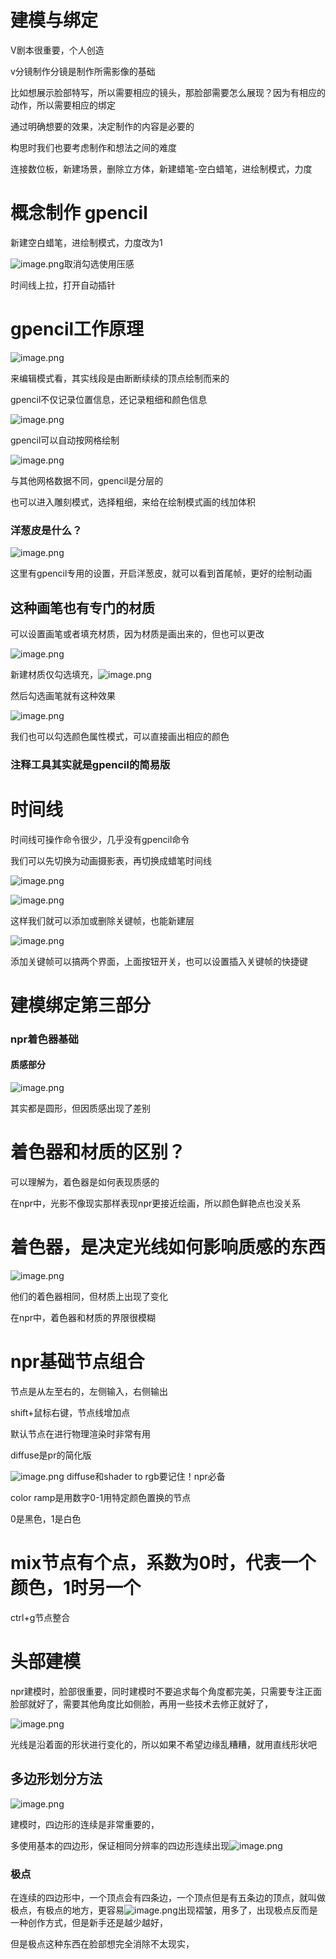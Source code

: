 #  建模与绑定

V剧本很重要，个人创造

v分镜制作分镜是制作所需影像的基础

比如想展示脸部特写，所以需要相应的镜头，那脸部需要怎么展现？因为有相应的动作，所以需要相应的绑定

通过明确想要的效果，决定制作的内容是必要的

构思时我们也要考虑制作和想法之间的难度

连接数位板，新建场景，删除立方体，新建蜡笔-空白蜡笔，进绘制模式，力度

# 概念制作 gpencil

新建空白蜡笔，进绘制模式，力度改为1

![image.png](https://cdn.jsdelivr.net/gh/ymingZ/note-gen-image-sync@main/2025-07/745fe70e-8bcd-43f4-9d79-f949ee251711.png)取消勾选使用压感

时间线上拉，打开自动插针

# gpencil工作原理

![image.png](https://cdn.jsdelivr.net/gh/ymingZ/note-gen-image-sync@main/2025-07/0041ccb2-ce15-4915-8d7d-1078d13f6b9b.png)

来编辑模式看，其实线段是由断断续续的顶点绘制而来的

gpencil不仅记录位置信息，还记录粗细和颜色信息

![image.png](https://cdn.jsdelivr.net/gh/ymingZ/note-gen-image-sync@main/2025-07/dcbab38f-aad8-40a4-aab7-6a8360deca87.png)

gpencil可以自动按网格绘制

![image.png](https://cdn.jsdelivr.net/gh/ymingZ/note-gen-image-sync@main/2025-07/c0b98565-cd89-4e4a-a0c2-afa0654015e1.png)

与其他网格数据不同，gpencil是分层的

也可以进入雕刻模式，选择粗细，来给在绘制模式画的线加体积

### 洋葱皮是什么？

![image.png](https://cdn.jsdelivr.net/gh/ymingZ/note-gen-image-sync@main/2025-07/aec1821a-e7c6-4d98-a11a-f7d8ddb18243.png)

这里有gpencil专用的设置，开启洋葱皮，就可以看到首尾帧，更好的绘制动画

## 这种画笔也有专门的材质

可以设置画笔或者填充材质，因为材质是画出来的，但也可以更改

![image.png](https://cdn.jsdelivr.net/gh/ymingZ/note-gen-image-sync@main/2025-07/74583091-c728-44a6-87d9-18da46013d12.png)

新建材质仅勾选填充，![image.png](https://cdn.jsdelivr.net/gh/ymingZ/note-gen-image-sync@main/2025-07/a57f4303-eac9-4d84-9c79-c48ea6c0417d.png)

然后勾选画笔就有这种效果

![image.png](https://cdn.jsdelivr.net/gh/ymingZ/note-gen-image-sync@main/2025-07/4437e442-44ba-4ff6-bf7c-bd2d44cc4f43.png)

我们也可以勾选颜色属性模式，可以直接画出相应的颜色

### 注释工具其实就是gpencil的简易版

# 时间线

时间线可操作命令很少，几乎没有gpencil命令

我们可以先切换为动画摄影表，再切换成蜡笔时间线

![image.png](https://cdn.jsdelivr.net/gh/ymingZ/note-gen-image-sync@main/2025-07/a1609aae-a0e9-4bcf-9e40-fddb83af2a23.png)

![image.png](https://cdn.jsdelivr.net/gh/ymingZ/note-gen-image-sync@main/2025-07/bf714412-fe66-45bb-8c45-94621f39d895.png)

这样我们就可以添加或删除关键帧，也能新建层

![image.png](https://cdn.jsdelivr.net/gh/ymingZ/note-gen-image-sync@main/2025-07/0546288b-11f8-47e6-a097-b56b36106e87.png)

添加关键帧可以搞两个界面，上面按钮开关，也可以设置插入关键帧的快捷键

# 建模绑定第三部分

### npr着色器基础

#### 质感部分

![image.png](https://cdn.jsdelivr.net/gh/ymingZ/note-gen-image-sync@main/2025-07/fe7e9fc9-00a2-41b3-ae6d-62cb27a30d4d.png)

其实都是圆形，但因质感出现了差别

# 着色器和材质的区别？

可以理解为，着色器是如何表现质感的

在npr中，光影不像现实那样表现npr更接近绘画，所以颜色鲜艳点也没关系

# 着色器，是决定光线如何影响质感的东西

![image.png](https://cdn.jsdelivr.net/gh/ymingZ/note-gen-image-sync@main/2025-07/080c764c-3260-4e61-9e07-d926b536a112.png)

他们的着色器相同，但材质上出现了变化

在npr中，着色器和材质的界限很模糊

# npr基础节点组合

节点是从左至右的，左侧输入，右侧输出

shift+鼠标右键，节点线增加点

默认节点在进行物理渲染时非常有用

diffuse是pr的简化版

![image.png](https://cdn.jsdelivr.net/gh/ymingZ/note-gen-image-sync@main/2025-07/95319328-d48b-4904-afc2-bad051d57ada.png) diffuse和shader to rgb要记住！npr必备

color ramp是用数字0-1用特定颜色置换的节点

0是黑色，1是白色

# mix节点有个点，系数为0时，代表一个颜色，1时另一个

ctrl+g节点整合

# 头部建模

npr建模时，脸部很重要，同时建模时不要追求每个角度都完美，只需要专注正面脸部就好了，需要其他角度比如侧脸，再用一些技术去修正就好了，

![image.png](https://cdn.jsdelivr.net/gh/ymingZ/note-gen-image-sync@main/2025-07/9da452da-071c-4159-8cf1-d453ad27c85d.png)

光线是沿着面的形状进行变化的，所以如果不希望边缘乱糟糟，就用直线形状吧

## 多边形划分方法

![image.png](https://cdn.jsdelivr.net/gh/ymingZ/note-gen-image-sync@main/2025-07/d66234bc-8e21-4dad-ac80-c7f4765d2461.png)

建模时，四边形的连续是非常重要的，

多使用基本的四边形，保证相同分辨率的四边形连续出现![image.png](https://cdn.jsdelivr.net/gh/ymingZ/note-gen-image-sync@main/2025-07/b003e0fc-cefb-4026-8656-36b3df0fc5be.png)

### 极点

在连续的四边形中，一个顶点会有四条边，一个顶点但是有五条边的顶点，就叫做极点，有极点的地方，更容易![image.png](https://cdn.jsdelivr.net/gh/ymingZ/note-gen-image-sync@main/2025-07/1941a9b3-f442-4fc6-bf90-7dcef1408125.png)出现褶皱，用多了，出现极点反而是一种创作方式，但是新手还是越少越好，

但是极点这种东西在脸部想完全消除不太现实，
